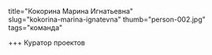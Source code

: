 title="Кокорина Марина Игнатьевна"    
slug="kokorina-marina-ignatevna"
thumb="person-002.jpg"   
tags="команда"

+++
Куратор проектов